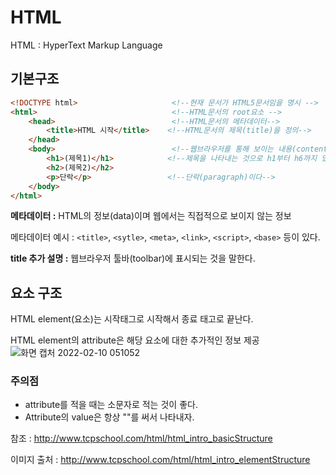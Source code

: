 # HTML
HTML : HyperText Markup Language

## 기본구조
```html
<!DOCTYPE html>                     <!--현재 문서가 HTML5문서임을 명시 -->
<html>                              <!--HTML문서의 root요소 -->
    <head>                          <!--HTML문서의 메타데이터-->
        <title>HTML 시작</title>    <!--HTML문서의 제목(title)을 정의-->
    </head>
    <body>                          <!--웹브라우저를 통해 보이는 내용(content)-->
        <h1>(제목1)</h1>            <!--제목을 나타내는 것으로 h1부터 h6까지 있다. -->
        <h2>(제목2)</h2>
        <p>단락</p>                 <!--단락(paragraph)이다-->
    </body>
</html>
```
**메타데이터 :** HTML의 정보(data)이며 웹에서는 직접적으로 보이지 않는 정보

메타데이터 예시 : `<title>`, `<sytle>`, `<meta>`, `<link>`, `<script>`, `<base>` 등이 있다.

**title 추가 설명 :** 웹브라우저 툴바(toolbar)에 표시되는 것을 말한다.

## 요소 구조
HTML element(요소)는 시작태그로 시작해서 종료 태고로 끝난다.

HTML element의 attribute은 해당 요소에 대한 추가적인 정보 제공
![화면 캡처 2022-02-10 051052](https://user-images.githubusercontent.com/38696775/153282427-1b8823df-005f-46db-b14b-d0e5de8795b2.png)

### 주의점
+ attribute를 적을 때는 소문자로 적는 것이 좋다.
+ Attribute의 value은 항상 ""를 써서 나타내자.

참조 : http://www.tcpschool.com/html/html_intro_basicStructure

이미지 출처 : http://www.tcpschool.com/html/html_intro_elementStructure
